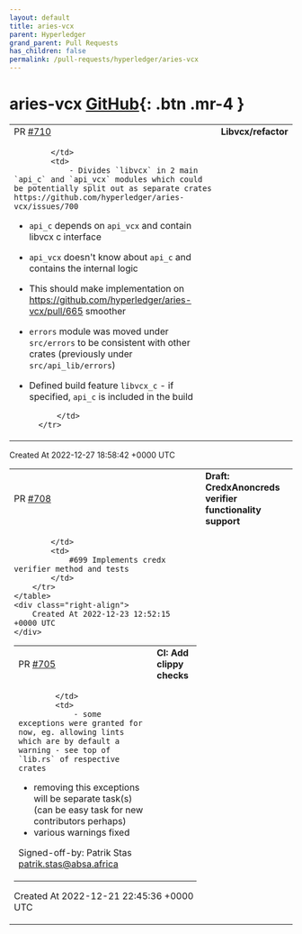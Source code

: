 ```yaml
---
layout: default
title: aries-vcx
parent: Hyperledger
grand_parent: Pull Requests
has_children: false
permalink: /pull-requests/hyperledger/aries-vcx
---
```


# aries-vcx <span class="fs-3 right-align">[GitHub](https://github.com/hyperledger/aries-vcx){: .btn .mr-4 }</span>


<div>
    <table>
        <tr>
            <td>
                PR <a href="https://github.com/hyperledger/aries-vcx/pull/710" class=".btn">#710</a>
            </td>
            <td>
                <b>
                    Libvcx/refactor
                </b>
            </td>
        </tr>
        <tr>
            <td>
                
            </td>
            <td>
                - Divides `libvcx` in 2 main `api_c` and `api_vcx` modules which could be potentially split out as separate crates https://github.com/hyperledger/aries-vcx/issues/700
- `api_c` depends on `api_vcx` and contain libvcx c interface
- `api_vcx` doesn't know about `api_c` and contains the internal logic
- This should make implementation on https://github.com/hyperledger/aries-vcx/pull/665 smoother
- `errors` module was moved under `src/errors` to be consistent with other crates (previously under `src/api_lib/errors`)
- Defined build feature `libvcx_c` - if specified, `api_c` is included in the build

            </td>
        </tr>
    </table>
    <div class="right-align">
        Created At 2022-12-27 18:58:42 +0000 UTC
    </div>
</div>

<div>
    <table>
        <tr>
            <td>
                PR <a href="https://github.com/hyperledger/aries-vcx/pull/708" class=".btn">#708</a>
            </td>
            <td>
                <b>
                    Draft: CredxAnoncreds verifier functionality support
                </b>
            </td>
        </tr>
        <tr>
            <td>
                
            </td>
            <td>
                #699 Implements credx verifier method and tests
            </td>
        </tr>
    </table>
    <div class="right-align">
        Created At 2022-12-23 12:52:15 +0000 UTC
    </div>
</div>

<div>
    <table>
        <tr>
            <td>
                PR <a href="https://github.com/hyperledger/aries-vcx/pull/705" class=".btn">#705</a>
            </td>
            <td>
                <b>
                    CI: Add clippy checks
                </b>
            </td>
        </tr>
        <tr>
            <td>
                
            </td>
            <td>
                - some exceptions were granted for now, eg. allowing lints which are by default a warning - see top of `lib.rs` of respective crates
- removing this exceptions will be separate task(s) (can be easy task for new contributors perhaps)
- various warnings fixed

Signed-off-by: Patrik Stas <patrik.stas@absa.africa>
            </td>
        </tr>
    </table>
    <div class="right-align">
        Created At 2022-12-21 22:45:36 +0000 UTC
    </div>
</div>

